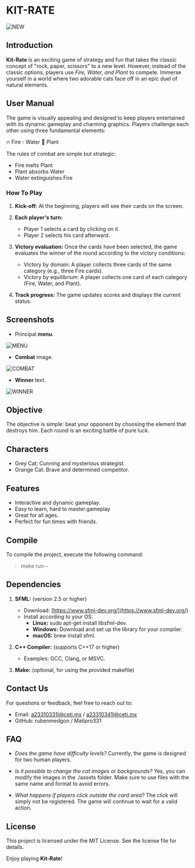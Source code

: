 # KIT-RATE

![NEW](https://github.com/user-attachments/assets/c0c702b0-d67d-471e-a707-a4d87cc4dcf5)

## Introduction

**Kit-Rate** is an exciting game of strategy and fun that takes the classic concept of "rock, paper, scissors" to a new level. However, instead of the classic options, players use *Fire, Water, and Plant*  to compete. Immerse yourself in a world where two adorable cats face off in an epic duel of natural elements.

## User Manual

The game is visually appealing and designed to keep players entertained with its dynamic gameplay and charming graphics. Players challenge each other using three fundamental elements:

🔥 Fire
💧 Water
🌿 Plant

The rules of combat are simple but strategic:
- Fire melts Plant
- Plant absorbs Water
- Water extinguishes Fire

### How To Play

1. **Kick-off:** At the beginning, players will see their cards on the screen.

2. **Each player's turn:**
    - Player 1 selects a card by clicking on it.
    - Player 2 selects his card afterward.

3. **Victory evaluation:** Once the cards have been selected, the game evaluates the winner of the round according to the victory conditions:

    - Victory by domain: A player collects three cards of the same category (e.g., three Fire cards).
    - Victory by equilibrium: A player collects one card of each category (Fire, Water, and Plant).

4. **Track progress:** The game updates scores and displays the current status.

## Screenshots

- Principal **menu**.

![MENU](https://github.com/user-attachments/assets/fd094ff2-f513-4dd2-9ab7-c2ff245184e9)

- **Combat** image.

![COMBAT](https://github.com/user-attachments/assets/029e1c87-32bb-4852-9c69-114881342a4f)

- **Winner** text.

![WINNER](https://github.com/user-attachments/assets/bf609175-835a-4197-a555-7f4685962570)

## Objective

The objective is simple: beat your opponent by choosing the element that destroys him. Each round is an exciting battle of pure luck.

## Characters

- Grey Cat: Cunning and mysterious strategist.
- Orange Cat: Brave and determined competitor.

## Features

- Interactive and dynamic gameplay.
- Easy to learn, hard to master.gameplay
- Great for all ages.
- Perfect for fun times with friends.

## Compile

To compile the project, execute the following command:

>make run--

## Dependencies

1. **SFML:** (version 2.5 or higher)
    - Download: [https://www.sfml-dev.org/](https://www.sfml-dev.org/)
    - Install according to your OS:
        - **Linux:** sudo apt-get install libsfml-dev.
        - **Windows:** Download and set up the library for your compiler.
        - **macOS:** brew install sfml.

2. **C++ Compiler:** (supports C++17 or higher)
    - Examples: GCC, Clang, or MSVC.

3. **Make:** (optional, for using the provided makefile)

## Contact Us

For questions or feedback, feel free to reach out to:

- Email: a23310331l@ceti.mx / a23310341l@ceti.mx
- GitHub: rubenmedgon / Matipro331

## FAQ

- *Does the game have difficulty levels?*
Currently, the game is designed for two human players. 

- *Is it possible to change the cat images or backgrounds?*
Yes, you can modify the images in the ./assets folder. Make sure to use files with the same name and format to avoid errors.

- *What happens if players click outside the card area?*
The click will simply not be registered. The game will continue to wait for a valid action.

## License

This project is licensed under the MIT License. See the license file for details.

Enjoy playing **Kit-Rate**!